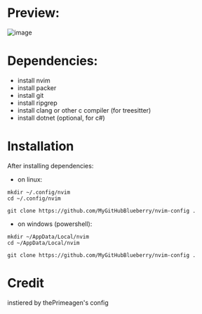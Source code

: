 # Preview:
![image](https://github.com/MyGitHubBlueberry/nvim-config/assets/105305430/873a033f-c40b-446b-924d-65f6a9ac0de0)

# Dependencies:
* install nvim
* install packer
* install git
* install ripgrep
* install clang or other c compiler (for treesitter)
* install dotnet (optional, for c#)

# Installation 
After installing dependencies:
- on linux:
```
mkdir ~/.config/nvim
cd ~/.config/nvim

git clone https://github.com/MyGitHubBlueberry/nvim-config .
```

- on windows (powershell):
```
mkdir ~/AppData/Local/nvim
cd ~/AppData/Local/nvim

git clone https://github.com/MyGitHubBlueberry/nvim-config .
```
# Credit 
instiered by thePrimeagen's config

